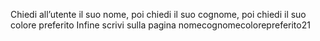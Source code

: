 Chiedi all’utente il suo nome,
poi chiedi il suo cognome,
poi chiedi il suo colore preferito
Infine scrivi sulla pagina nomecognomecolorepreferito21